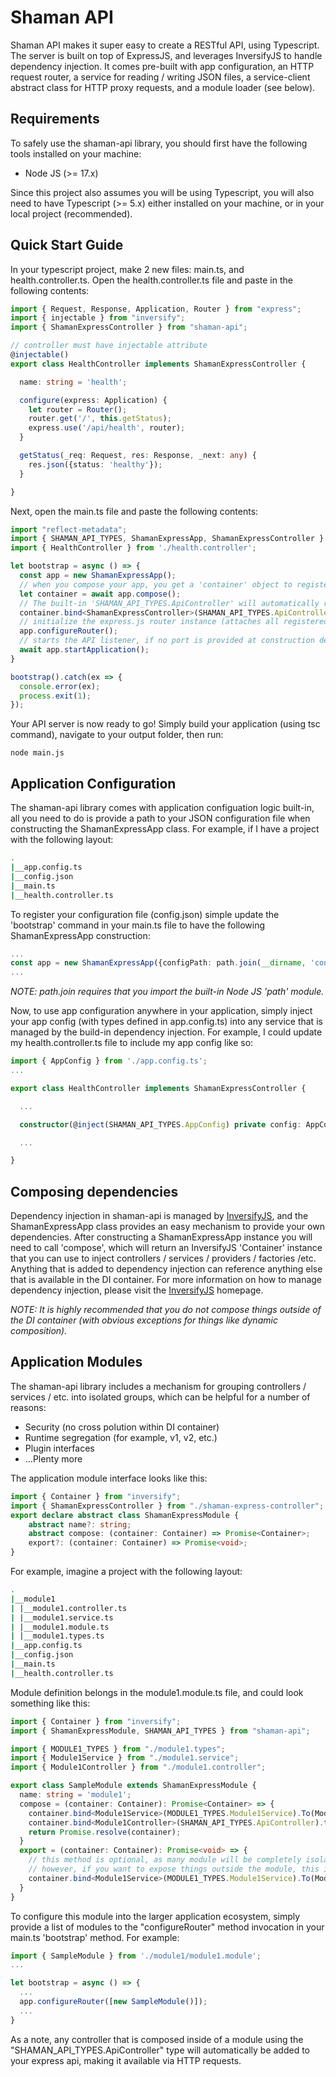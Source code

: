# Shaman API
Shaman API makes it super easy to create a RESTful API, using Typescript. The server is built on top of ExpressJS, and leverages InversifyJS to handle dependency injection. It comes pre-built with app configuration, an HTTP request router, a service for reading / writing JSON files, a service-client abstract class for HTTP proxy requests, and a module loader (see below). 

## Requirements
To safely use the shaman-api library, you should first have the following tools installed on your machine:

- Node JS (>= 17.x)

Since this project also assumes you will be using Typescript, you will also need to have Typescript (>= 5.x) either installed on your machine, or in your local project (recommended).

## Quick Start Guide
In your typescript project, make 2 new files: main.ts, and health.controller.ts. Open the health.controller.ts file and paste in the following contents:

```ts
import { Request, Response, Application, Router } from "express";
import { injectable } from "inversify";
import { ShamanExpressController } from "shaman-api";

// controller must have injectable attribute
@injectable()
export class HealthController implements ShamanExpressController {

  name: string = 'health';

  configure(express: Application) {
    let router = Router();
    router.get('/', this.getStatus);
    express.use('/api/health', router);
  }

  getStatus(_req: Request, res: Response, _next: any) {
    res.json({status: 'healthy'});
  }

}
```

Next, open the main.ts file and paste the following contents:

```ts
import "reflect-metadata";
import { SHAMAN_API_TYPES, ShamanExpressApp, ShamanExpressController } from 'shaman-api';
import { HealthController } from './health.controller';

let bootstrap = async () => {
  const app = new ShamanExpressApp();
  // when you compose your app, you get a 'container' object to register dependencies
  let container = await app.compose();
  // The built-in 'SHAMAN_API_TYPES.ApiController' will automatically register your controller
  container.bind<ShamanExpressController>(SHAMAN_API_TYPES.ApiController).to(HealthController);
  // initialize the express.js router instance (attaches all registered controllers)
  app.configureRouter();
  // starts the API listener, if no port is provided at construction default port will be 5000
  await app.startApplication();
}

bootstrap().catch(ex => {
  console.error(ex);
  process.exit(1);
});
```

Your API server is now ready to go! Simply build your application (using tsc command), navigate to your output folder, then run:

```
node main.js
```

## Application Configuration
The shaman-api library comes with application configuation logic built-in, all you need to do is provide a path to your JSON configuration file when constructing the ShamanExpressApp class. For example, if I have a project with the following layout:

```bash
.
|__app.config.ts
|__config.json
|__main.ts
|__health.controller.ts
```

To register your configuration file (config.json) simple update the 'bootstrap' command in your main.ts file to have the following ShamanExpressApp construction:

```ts
...
const app = new ShamanExpressApp({configPath: path.join(__dirname, 'config.json')});
...
```
*NOTE: path.join requires that you import the built-in Node JS 'path' module.*

Now, to use app configuration anywhere in your application, simply inject your app config (with types defined in app.config.ts) into any service that is managed by the build-in dependency injection. For example, I could update my health.controller.ts file to include my app config like so:

```ts
import { AppConfig } from './app.config.ts';
...

export class HealthController implements ShamanExpressController {

  ...

  constructor(@inject(SHAMAN_API_TYPES.AppConfig) private config: AppConfig) {}

  ...

}
```

## Composing dependencies
Dependency injection in shaman-api is managed by [InversifyJS](https://inversify.io/), and the ShamanExpressApp class provides an easy mechanism to provide your own dependencies. After constructing a ShamanExpressApp instance you will need to call 'compose', which will return an InversifyJS 'Container' instance that you can use to inject controllers / services / providers / factories /etc. Anything that is added to dependency injection can reference anything else that is available in the DI container. For more information on how to manage dependency injection, please visit the [InversifyJS](https://inversify.io/) homepage. 

*NOTE: It is highly recommended that you do not compose things outside of the DI container (with obvious exceptions for things like dynamic composition).*

## Application Modules
The shaman-api library includes a mechanism for grouping controllers / services / etc. into isolated groups, which can be helpful for a number of reasons:

- Security (no cross polution within DI container)
- Runtime segregation (for example, v1, v2, etc.)
- Plugin interfaces
- ...Plenty more

The application module interface looks like this:

```ts
import { Container } from "inversify";
import { ShamanExpressController } from "./shaman-express-controller";
export declare abstract class ShamanExpressModule {
    abstract name?: string;
    abstract compose: (container: Container) => Promise<Container>;
    export?: (container: Container) => Promise<void>;
}
```
For example, imagine a project with the following layout:

```bash
.
|__module1
| |__module1.controller.ts
| |__module1.service.ts
| |__module1.module.ts
| |__module1.types.ts
|__app.config.ts
|__config.json
|__main.ts
|__health.controller.ts
```

Module definition belongs in the module1.module.ts file, and could look something like this:

```ts
import { Container } from "inversify";
import { ShamanExpressModule, SHAMAN_API_TYPES } from "shaman-api";

import { MODULE1_TYPES } from "./module1.types";
import { Module1Service } from "./module1.service";
import { Module1Controller } from "./module1.controller";

export class SampleModule extends ShamanExpressModule {
  name: string = 'module1';
  compose = (container: Container): Promise<Container> => {
    container.bind<Module1Service>(MODULE1_TYPES.Module1Service).To(Module1Service)
    container.bind<Module1Controller>(SHAMAN_API_TYPES.ApiController).to(Module1Controller);
    return Promise.resolve(container);
  }
  export = (container: Container): Promise<void> => {
    // this method is optional, as many module will be completely isolated.
    // however, if you want to expose things outside the module, this is where you can do so.
    container.bind<Module1Service>(MODULE1_TYPES.Module1Service).To(Module1Service);
  }
}
```

To configure this module into the larger application ecosystem, simply provide a list of modules to the "configureRouter" method invocation in your main.ts 'bootstrap' method. For example:

```ts
import { SampleModule } from './module1/module1.module';
...

let bootstrap = async () => {
  ...
  app.configureRouter([new SampleModule()]);
  ...
}
```

As a note, any controller that is composed inside of a module using the "SHAMAN_API_TYPES.ApiController" type will automatically be added to your express api, making it available via HTTP requests. 